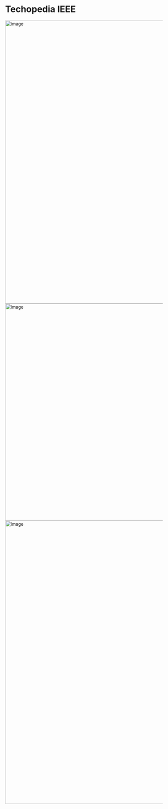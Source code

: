 # Techopedia IEEE
<img width="1898" height="904" alt="image" src="https://github.com/user-attachments/assets/385d433a-5233-49fd-85f6-378589701c1a" />
<img width="1896" height="693" alt="image" src="https://github.com/user-attachments/assets/04efef4f-8bd3-4555-b359-ade44ce0802e" />
<img width="1896" height="904" alt="image" src="https://github.com/user-attachments/assets/de113f78-1621-4518-9c65-e49c787db46d" />
